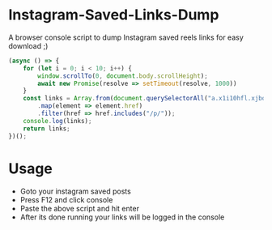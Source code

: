 # Instagram-Saved-Links-Dump
A browser console script to dump Instagram saved reels links for easy download ;)


```js
(async () => {
    for (let i = 0; i < 10; i++) {
        window.scrollTo(0, document.body.scrollHeight);
        await new Promise(resolve => setTimeout(resolve, 1000))
    }
    const links = Array.from(document.querySelectorAll("a.x1i10hfl.xjbqb8w.x1ejq31n.xd10rxx.x1sy0etr.x17r0tee.x972fbf.xcfux6l.x1qhh985.xm0m39n.x9f619.x1ypdohk.xt0psk2.xe8uvvx.xdj266r.x11i5rnm.xat24cr.x1mh8g0r.xexx8yu.x4uap5.x18d9i69.xkhd6sd.x16tdsg8.x1hl2dhg.xggy1nq.x1a2a7pz._a6hd"))
        .map(element => element.href)
        .filter(href => href.includes("/p/"));
    console.log(links);
    return links;
})();

```
# Usage
* Goto your instagram saved posts
* Press F12 and click console
* Paste the above script and hit enter
* After its done running your links will be logged in the console
